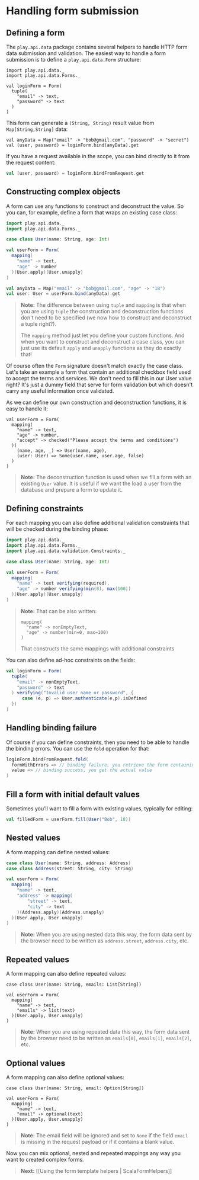 # Handling form submission

## Defining a form

The `play.api.data` package contains several helpers to handle HTTP form data submission and validation. The easiest way to handle a form submission is to define a `play.api.data.Form` structure:

```
import play.api.data._
import play.api.data.Forms._

val loginForm = Form(
  tuple(
    "email" -> text,
    "password" -> text
  )
)
```

This form can generate a `(String, String)` result value from `Map[String,String]` data:

```
val anyData = Map("email" -> "bob@gmail.com", "password" -> "secret")
val (user, password) = loginForm.bind(anyData).get
```

If you have a request available in the scope, you can bind directly to it from the request content:

```scala
val (user, password) = loginForm.bindFromRequest.get
```

## Constructing complex objects

A form can use any functions to construct and deconstruct the value. So you can, for example, define a form that wraps an existing case class:

```scala
import play.api.data._
import play.api.data.Forms._

case class User(name: String, age: Int)

val userForm = Form(
  mapping(
    "name" -> text,
    "age" -> number
  )(User.apply)(User.unapply)
)

val anyData = Map("email" -> "bob@gmail.com", "age" -> "18")
val user: User = userForm.bind(anyData).get
```

> **Note:** The difference between using `tuple` and `mapping` is that when you are using `tuple` the construction and deconstruction functions don't need to be specified (we now how to construct and deconstruct a tuple right?). 
>
> The `mapping` method just let you define your custom functions. And when you want to construct and deconstruct a case class, you can just use its default `apply` and `unapply` functions as they do exactly that!

Of course often the `Form` signature doesn't match exactly the case class. Let's take an example a form that contain an additional checkbox field used to accept the terms and services. We don't need to fill this in our User value right? It's just a dummy field that serve for form validation but which doesn't carry any useful information once validated.

As we can define our own construction and deconstruction functions, it is easy to handle it:

```
val userForm = Form(
  mapping(
    "name" -> text,
    "age" -> number,
    "accept" -> checked("Please accept the terms and conditions")
  )( 
    (name, age, _) => User(name, age),
    (user: User) => Some(user.name, user.age, false)
  )
)
```

> **Note:** The deconstruction function is used when we fill a form with an existing `User` value. It is useful if we want the load a user from the database and prepare a form to update it.

## Defining constraints

For each mapping you can also define additional validation constraints that will be checked during the binding phase:

```scala
import play.api.data._
import play.api.data.Forms._
import play.api.data.validation.Constraints._

case class User(name: String, age: Int)

val userForm = Form(
  mapping(
    "name" -> text verifying(required),
    "age" -> number verifying(min(0), max(100))
  )(User.apply)(User.unapply)
)
```

> **Note:** That can be also written:
>
> ```
> mapping(
>   "name" -> nonEmptyText,
>   "age" -> number(min=0, max=100)
> )
> ```
>
> That constructs the same mappings with additional constraints

You can also define ad-hoc constraints on the fields:

```scala
val loginForm = Form(
  tuple(
    "email" -> nonEmptyText,
    "password" -> text
  ) verifying("Invalid user name or password", { 
      case (e, p) => User.authenticate(e,p).isDefined 
  })
)
```

## Handling binding failure

Of course if you can define constraints, then you need to be able to handle the binding errors. You can use the `fold` operation for that:

```scala
loginForm.bindFromRequest.fold(
  formWithErrors => // binding failure, you retrieve the form containing errors,
  value => // binding success, you get the actual value 
)
```

## Fill a form with initial default values

Sometimes you’ll want to fill a form with existing values, typically for editing:

```scala
val filledForm = userForm.fill(User("Bob", 18))
```

## Nested values

A form mapping can define nested values:

```scala
case class User(name: String, address: Address)
case class Address(street: String, city: String)

val userForm = Form(
  mapping(
    "name" -> text,
    "address" -> mapping(
        "street" -> text,
        "city" -> text
    )(Address.apply)(Address.unapply)
  )(User.apply, User.unapply)
)
```

> **Note:** When you are using nested data this way, the form data sent by the browser need to be written as `address.street`, `address.city`, etc.

## Repeated values

A form mapping can also define repeated values:

```
case class User(name: String, emails: List[String])

val userForm = Form(
  mapping(
    "name" -> text,
    "emails" -> list(text)
  )(User.apply, User.unapply)
)
```

> **Note:** When you are using repeated data this way, the form data sent by the browser need to be written as `emails[0]`, `emails[1]`, `emails[2]`, etc.

## Optional values

A form mapping can also define optional values:

```
case class User(name: String, email: Option[String])

val userForm = Form(
  mapping(
    "name" -> text,
    "email" -> optional(text)
  )(User.apply, User.unapply)
)
```

> **Note:** The email field will be ignored and set to `None` if the field `email` is missing in the request payload or if it contains a blank value.

Now you can mix optional, nested and repeated mappings any way you want to created complex forms.

> **Next:** [[Using the form template helpers | ScalaFormHelpers]]






